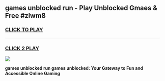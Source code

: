
## games unblocked run - Play Unblocked Gmaes & Free #zlwm8
<h3>
<a href="https://news.freeplayer.one?title=games_unblocked_run&ref=24F">CLICK TO PLAY</a></h3>
<hr>

<h3>
<a href="https://news.freeplayer.one?title=games_unblocked_run&ref=24F">CLICK 2 PLAY</a>
  
</h3>

<a href="https://news.freeplayer.one?title=games_unblocked_run&ref=24F/"><img src="https://clearcache.store/games.png"></a>


**games unblocked run games unblocked: Your Gateway to Fun and Accessible Online Gaming**
